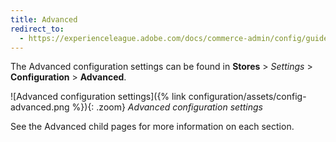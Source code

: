 ```yaml
---
title: Advanced
redirect_to:
  - https://experienceleague.adobe.com/docs/commerce-admin/config/guide-overview.html
---
```


The Advanced configuration settings can be found in **Stores** > _Settings_ > **Configuration** > **Advanced**.

![Advanced configuration settings]({% link configuration/assets/config-advanced.png %}){: .zoom}
_Advanced configuration settings_

See the Advanced child pages for more information on each section.
